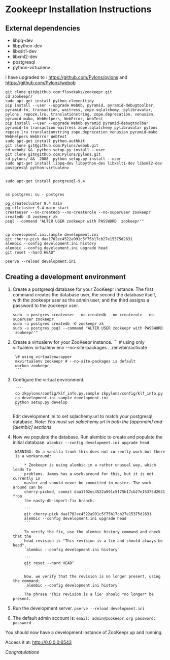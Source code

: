 Zookeepr Installation Instructions
==================================

External dependencies
---------------------

 * libpq-dev
 * libpython-dev
 * libxslt1-dev
 * libxml2-dev
 * postgresql
 * python-virtualenv

I have upgraded to : https://github.com/Pylons/pylons and
https://github.com/Pylons/webob

```
git clone git@github.com:flosokaks/zookeepr.git
cd zookeepr/
sudo apt-get install python-elementtidy
pip install --user --upgrade WebOb, pyramid, pyramid-debugtoolbar, pyramid-tm, transaction, waitress, zope.sqlalchemy, pylibravatar, pylons, repoze.lru, translationstring, zope.deprecation, venusian, pyramid-mako, WebHelpers, WebError, WebTest
pip install --user --upgrade WebOb pyramid pyramid-debugtoolbar pyramid-tm transaction waitress zope.sqlalchemy pylibravatar pylons repoze.lru translationstring zope.deprecation venusian pyramid-mako WebHelpers WebError WebTest
sudo apt-get install python-authkit
git clone git@github.com:Pylons/webob.git
cd webob/ &&  python setup.py install --user
git clone git@github.com:Pylons/pylons.git
cd pylons/ &&  2008  python setup.py install --user
sudo apt-get install libpq-dev libpython-dev libxslt1-dev libxml2-dev
postgresql python-virtualenv


sudo apt-get install postgresql-9.4


as postgres: su - postgres

pg_createcluster 9.4 main
pg_ctlcluster 9.4 main start
createuser --no-createdb --no-createrole --no-superuser zookeepr
createdb -O zookeepr zk
psql --command "ALTER USER zookeepr with PASSWORD 'zookeepr'"


cp development.ini.sample development.ini
git cherry-pick daa1702ec4522a991c5f75b17cb27e15375d2631
alembic --config development.ini history
alembic --config development.ini upgrade head
git reset --hard HEAD^

pserve --reload development.ini
```

Creating a development environment
----------------------------------

1. Create a postgresql database for your ZooKeepr instance. The first command creates the database user, the second the database itself, with the zookeepr user as the admin user, and the third assigns a password to the zookeepr user.

    ```
    sudo -u postgres createuser --no-createdb --no-createrole --no-superuser zookeepr
    sudo -u postgres createdb -O zookeepr zk
    sudo -u postgres psql --command "ALTER USER zookeepr with PASSWORD 'zookeepr'"
    ```

2. Create a virtualenv for your ZooKeepr instance.
        ```
        \# using only virtualenv
        virtualenv env --no-site-packages
        . ./env/bin/activate

        \# using virtualenwrapper
        mkvirtualenv zookeepr # --no-site-packages is default
        workon zookeepr
        ```

3. Configure the virtual environment.

        ```
        cp zkpylons/config/klf_info.py.sample zkpylons/config/klf_info.py
        cp development.ini.sample development.ini
        python setup.py develop
        ```

    Edit development.ini to set sqlachemy.url to match your postgresql database.
    _Note: You must set sqlachemy.url in both the [app:main] and [alembic] sections_

4. Now we populate the database. Run alembic to create and populate the initial database.
        ```
        alembic --config development.ini upgrade head
        ```

        WARNING: On a vanilla trunk this does not currently work but there
        is a workaround:

            * Zookeepr is using alembic in a rather unusual way, which leads to
            problems. James has a work-around for this, but it is not currently in
            master and should never be committed to master. The work-around can be
            cherry-picked, commit daa1702ec4522a991c5f75b17cb27e15375d2631 from
            the nasty-db-import-fix branch.

            ```
            git cherry-pick daa1702ec4522a991c5f75b17cb27e15375d2631
            alembic --config development.ini upgrade head
            ```

            To verify the fix, use the alembic history command and check that the
            head revision is "This revision is a lie and should always be head".
            `alembic --config development.ini history`

            ```
            git reset --hard HEAD^
            ```

            Now, we verify that the revision is no longer present, using the command;
            `alembic --config development.ini history`

            The phrase 'This revision is a lie' should *no longer* be present.

5. Run the development server.
        ```
        pserve --reload development.ini
        ```

6. The default admin account is:
        ```
        email: admin@zookeepr.org
        password: password
        ```

You should now have a development instance of ZooKeepr up and running.

Access it at: <http://0.0.0.0:6543>

*Congratulations*
